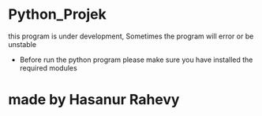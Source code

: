 # Python_Projek

this program is under development, Sometimes the program will error or be unstable 

- Before run the python program please make sure you have installed the required modules


# made by Hasanur Rahevy
